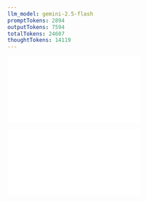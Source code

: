 ```yaml
---
llm_model: gemini-2.5-flash
promptTokens: 2894
outputTokens: 7594
totalTokens: 24607
thoughtTokens: 14119
---
```


![@](steps/test.43139509.md)

![@](steps/response.032157d9.md)